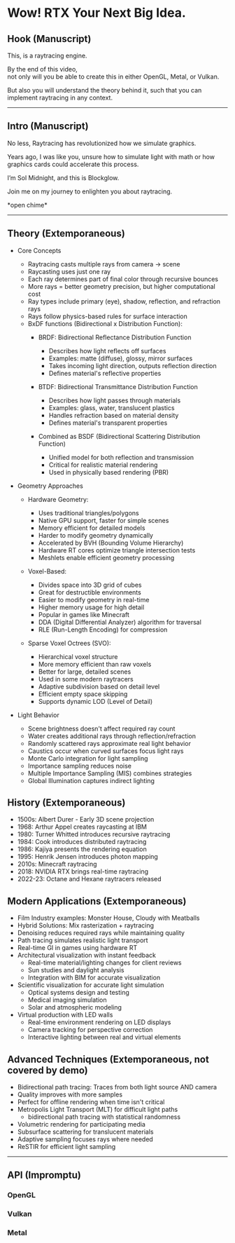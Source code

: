 # Wow! RTX Your Next Big Idea.

## Hook (Manuscript)

This, is a raytracing engine. 

By the end of this video,  
not only will you be able to create this in either OpenGL, Metal, or Vulkan.

But also you will understand the theory behind it, 
such that you can implement raytracing in any context.

---

## Intro (Manuscript)

No less, Raytracing has revolutionized how we simulate graphics.

Years ago, I was like you, unsure how to simulate light with math or how graphics cards could accelerate this process.

I’m Sol Midnight, and this is Blockglow. 

Join me on my journey to enlighten you about raytracing.

\*open chime\*

---
## Theory (Extemporaneous)
- Core Concepts

  - Raytracing casts multiple rays from camera → scene
  - Raycasting uses just one ray
  - Each ray determines part of final color through recursive bounces
  - More rays = better geometry precision, but higher computational cost
  - Ray types include primary (eye), shadow, reflection, and refraction rays
  - Rays follow physics-based rules for surface interaction
  - BxDF functions (Bidirectional x Distribution Function):
    - BRDF: Bidirectional Reflectance Distribution Function
      - Describes how light reflects off surfaces
      - Examples: matte (diffuse), glossy, mirror surfaces
      - Takes incoming light direction, outputs reflection direction
      - Defines material's reflective properties

    - BTDF: Bidirectional Transmittance Distribution Function
      - Describes how light passes through materials
      - Examples: glass, water, translucent plastics
      - Handles refraction based on material density
      - Defines material's transparent properties

    - Combined as BSDF (Bidirectional Scattering Distribution Function)
      - Unified model for both reflection and transmission
      - Critical for realistic material rendering
      - Used in physically based rendering (PBR)

- Geometry Approaches

  - Hardware Geometry:
    - Uses traditional triangles/polygons
    - Native GPU support, faster for simple scenes
    - Memory efficient for detailed models
    - Harder to modify geometry dynamically
    - Accelerated by BVH (Bounding Volume Hierarchy)
    - Hardware RT cores optimize triangle intersection tests
    - Meshlets enable efficient geometry processing

  - Voxel-Based:
    - Divides space into 3D grid of cubes
    - Great for destructible environments
    - Easier to modify geometry in real-time
    - Higher memory usage for high detail
    - Popular in games like Minecraft
    - DDA (Digital Differential Analyzer) algorithm for traversal
    - RLE (Run-Length Encoding) for compression

  - Sparse Voxel Octrees (SVO):
    - Hierarchical voxel structure
    - More memory efficient than raw voxels
    - Better for large, detailed scenes
    - Used in some modern raytracers
    - Adaptive subdivision based on detail level
    - Efficient empty space skipping
    - Supports dynamic LOD (Level of Detail)

- Light Behavior

  - Scene brightness doesn't affect required ray count
  - Water creates additional rays through reflection/refraction
  - Randomly scattered rays approximate real light behavior
  - Caustics occur when curved surfaces focus light rays
  - Monte Carlo integration for light sampling
  - Importance sampling reduces noise
  - Multiple Importance Sampling (MIS) combines strategies
  - Global Illumination captures indirect lighting

## History (Extemporaneous)
  - 1500s: Albert Durer - Early 3D scene projection
  - 1968: Arthur Appel creates raycasting at IBM
  - 1980: Turner Whitted introduces recursive raytracing
  - 1984: Cook introduces distributed raytracing
  - 1986: Kajiya presents the rendering equation
  - 1995: Henrik Jensen introduces photon mapping
  - 2010s: Minecraft raytracing
  - 2018: NVIDIA RTX brings real-time raytracing
  - 2022-23: Octane and Hexane raytracers released

## Modern Applications (Extemporaneous)

  - Film Industry examples: Monster House, Cloudy with Meatballs
  - Hybrid Solutions: Mix rasterization + raytracing
  - Denoising reduces required rays while maintaining quality
  - Path tracing simulates realistic light transport
  - Real-time GI in games using hardware RT
  - Architectural visualization with instant feedback
    - Real-time material/lighting changes for client reviews
    - Sun studies and daylight analysis
    - Integration with BIM for accurate visualization
  - Scientific visualization for accurate light simulation
    - Optical systems design and testing
    - Medical imaging simulation
    - Solar and atmospheric modeling
  - Virtual production with LED walls
    - Real-time environment rendering on LED displays
    - Camera tracking for perspective correction
    - Interactive lighting between real and virtual elements

## Advanced Techniques (Extemporaneous, not covered by demo)

  - Bidirectional path tracing: Traces from both light source AND camera
  - Quality improves with more samples
  - Perfect for offline rendering when time isn't critical
  - Metropolis Light Transport (MLT) for difficult light paths
    - bidirectional path tracing with statistical randomness
  - Volumetric rendering for participating media
  - Subsurface scattering for translucent materials
  - Adaptive sampling focuses rays where needed
  - ReSTIR for efficient light sampling
---
## API (Impromptu)
### OpenGL

### Vulkan

### Metal